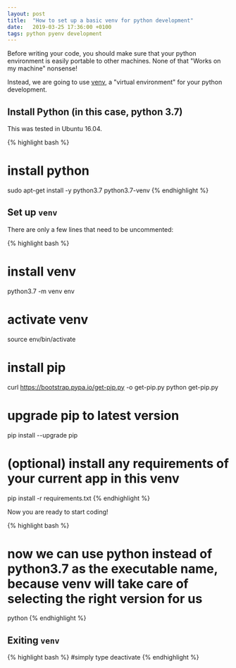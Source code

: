 ```yaml
---
layout: post
title:  "How to set up a basic venv for python development"
date:   2019-03-25 17:36:00 +0100
tags: python pyenv development
---
```


Before writing your code, you should make sure that your python environment is easily portable to other machines. None of that "Works on my machine" nonsense!

Instead, we are going to use [venv](https://docs.python.org/3/library/venv.html), a "virtual environment" for your python development.

## Install Python (in this case, python 3.7)

This was tested in Ubuntu 16.04.

{% highlight bash %}
# install python
sudo apt-get install -y python3.7 python3.7-venv
{% endhighlight %}

## Set up `venv`

There are only a few lines that need to be uncommented:

{% highlight bash %}
# install venv
python3.7 -m venv env
# activate venv
source env/bin/activate
# install pip
curl https://bootstrap.pypa.io/get-pip.py -o get-pip.py
python get-pip.py
# upgrade pip to latest version
pip install --upgrade pip
# (optional) install any requirements of your current app in this venv
pip install -r requirements.txt
{% endhighlight %}

Now you are ready to start coding!

{% highlight bash %}
# now we can use python instead of python3.7 as the executable name, because venv will take care of selecting the right version for us
python
{% endhighlight %}


## Exiting `venv`

{% highlight bash %}
#simply type
deactivate
{% endhighlight %}
